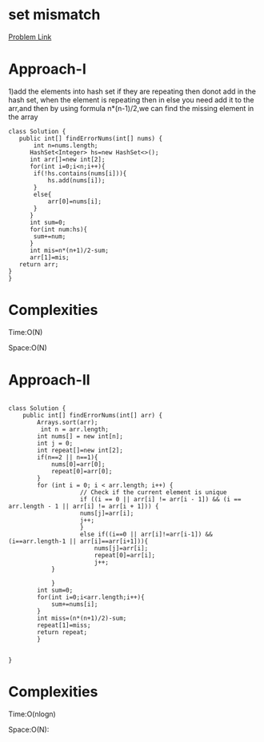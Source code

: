 # set mismatch

[Problem Link](https://leetcode.com/problems/set-mismatch/)

# Approach-I

1)add the elements into hash set if they are repeating then donot add in the hash set, when the element is repeating then 
 in else you need add it to the arr,and then by using formula n*(n-1)/2,we can find the missing element in the array

 ```
class Solution {
    public int[] findErrorNums(int[] nums) {
        int n=nums.length;
       HashSet<Integer> hs=new HashSet<>();
       int arr[]=new int[2];
       for(int i=0;i<n;i++){
        if(!hs.contains(nums[i])){
            hs.add(nums[i]);
        }
        else{
            arr[0]=nums[i];
        }
       }
       int sum=0;
       for(int num:hs){
        sum+=num;
       }
       int mis=n*(n+1)/2-sum;
       arr[1]=mis;
    return arr;
}
}

```

# Complexities

Time:O(N)

Space:O(N)

# Approach-II


```

class Solution {
    public int[] findErrorNums(int[] arr) {
        Arrays.sort(arr);
         int n = arr.length;
        int nums[] = new int[n];
        int j = 0;
        int repeat[]=new int[2];
        if(n==2 || n==1){
            nums[0]=arr[0];
            repeat[0]=arr[0];
        }
        for (int i = 0; i < arr.length; i++) {
                    // Check if the current element is unique
                    if ((i == 0 || arr[i] != arr[i - 1]) && (i == arr.length - 1 || arr[i] != arr[i + 1])) {
                    nums[j]=arr[i];
                    j++;
                    }
                    else if((i==0 || arr[i]!=arr[i-1]) && (i==arr.length-1 || arr[i]==arr[i+1])){
                        nums[j]=arr[i];
                        repeat[0]=arr[i];
                        j++;
            }

            }
        int sum=0;
        for(int i=0;i<arr.length;i++){
            sum+=nums[i];
        }
        int miss=(n*(n+1)/2)-sum;
        repeat[1]=miss;
        return repeat;
        }


}
```

# Complexities

Time:O(nlogn)

Space:O(N):




